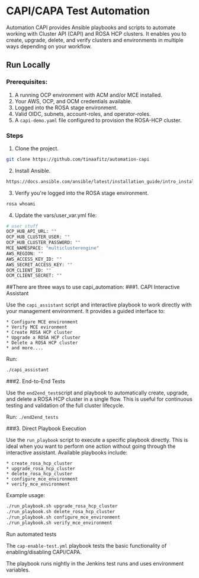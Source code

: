 
# CAPI/CAPA Test Automation

Automation CAPI provides Ansible playbooks and scripts to automate working with Cluster API (CAPI) and ROSA HCP clusters.
It enables you to create, upgrade, delete, and verify clusters and environments in multiple ways depending on your workflow.

## Run Locally

### Prerequisites:
1. A running OCP environment with ACM and/or MCE installed.
2. Your AWS, OCP, and OCM credentials available.
3. Logged into the ROSA stage environment.
4. Valid OIDC, subnets, account-roles, and operator-roles.
5. A ```capi-demo.yaml``` file configured to provision the ROSA-HCP cluster.
### Steps

1. Clone the project.

```bash
git clone https://github.com/tinaafitz/automation-capi
```

2. Install Ansible. 

```bash
https://docs.ansible.com/ansible/latest/installation_guide/intro_installation.html#pipx-install
```

3. Verify you're logged into the ROSA stage environment. 

```bash
rosa whoami
```
4. Update the vars/user_var.yml file:
```bash
# user stuff
OCP_HUB_API_URL: ""
OCP_HUB_CLUSTER_USER: ""
OCP_HUB_CLUSTER_PASSWORD: ""
MCE_NAMESPACE: "multiclusterengine"
AWS_REGION: ""
AWS_ACCESS_KEY_ID: ""
AWS_SECRET_ACCESS_KEY: ""
OCM_CLIENT_ID: ""
OCM_CLIENT_SECRET: ""
```


##There are three ways to use capi_automation:
###1. CAPI Interactive Assistant
   
   Use the ```capi_assistant``` script and interactive playbook to work directly with your management environment.
   It provides a guided interface to:

    * Configure MCE environment
    * Verify MCE evironment
    * Create ROSA HCP cluster
    * Upgrade a ROSA HCP cluster
    * Delete a ROSA HCP cluster
    * and more....

Run:
```bash
./capi_assistant  
```


###2. End-to-End Tests
   
   Use the ```end2end_test```script and playbook to automatically create, upgrade, and delete a ROSA HCP cluster in a single flow.
   This is useful for continuous testing and validation of the full cluster lifecycle.

   Run:
    ```
     ./end2end_tests  
     ```

###3. Direct Playbook Execution
   
   Use the ```run_playbook``` script to execute a specific playbook directly.
   This is ideal when you want to perform one action without going through the interactive assistant.
    Available playbooks include:

    * create_rosa_hcp_cluster
    * upgrade_rosa_hcp_cluster
    * delete_rosa_hcp_cluster
    * configure_mce_environment
    * verify_mce_environment


   Example usage:
   ```./run_playbook.sh create_rosa_hcp_cluster
   ./run_playbook.sh upgrade_rosa_hcp_cluster
   ./run_playbook.sh delete_rosa_hcp_cluster
   ./run_playbook.sh configure_mce_environment
   ./run_playbook.sh verify_mce_environment
   ```


Run automated tests

The ```cap-enable-test.yml``` playbook tests the basic functionality of enabling/disabling CAPI/CAPA. 

The playbook runs nightly in the Jenkins test runs and uses environment variables.



